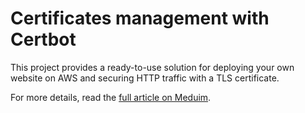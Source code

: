 # Certificates management with Certbot

This project provides a ready-to-use solution for deploying your own website on AWS and securing HTTP traffic with a TLS certificate.

For more details, read the [full article on Meduim](https://medium.com/@nmend.job/enable-tls-with-certbot-for-your-website-699c836d6519).
